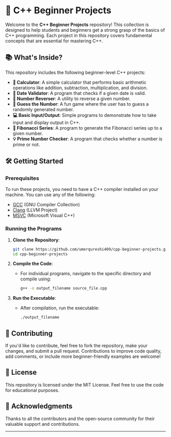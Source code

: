 # 🚀 C++ Beginner Projects

Welcome to the **C++ Beginner Projects** repository! This collection is designed to help students and beginners get a strong grasp of the basics of C++ programming. Each project in this repository covers fundamental concepts that are essential for mastering C++.

## 📚 What's Inside?

This repository includes the following beginner-level C++ projects:

- **🧮 Calculator**: A simple calculator that performs basic arithmetic operations like addition, subtraction, multiplication, and division.
- **📅 Date Validator**: A program that checks if a given date is valid.
- **🔄 Number Reverser**: A utility to reverse a given number.
- **🎯 Guess the Number**: A fun game where the user has to guess a randomly generated number.
- **💻 Basic Input/Output**: Simple programs to demonstrate how to take input and display output in C++.
- **🔢 Fibonacci Series**: A program to generate the Fibonacci series up to a given number.
- **💡 Prime Number Checker**: A program that checks whether a number is prime or not.

## 🛠️ Getting Started

### Prerequisites

To run these projects, you need to have a C++ compiler installed on your machine. You can use any of the following:

- [GCC](https://gcc.gnu.org/) (GNU Compiler Collection)
- [Clang](https://clang.llvm.org/) (LLVM Project)
- [MSVC](https://visualstudio.microsoft.com/) (Microsoft Visual C++)

### Running the Programs

1. **Clone the Repository**: 
    ```bash
    git clone https://github.com/umerqureshi409/cpp-beginner-projects.git
    cd cpp-beginner-projects
    ```

2. **Compile the Code**:
    - For individual programs, navigate to the specific directory and compile using:
      ```bash
      g++ -o output_filename source_file.cpp
      ```

3. **Run the Executable**:
    - After compilation, run the executable:
      ```bash
      ./output_filename
      ```

## 🤝 Contributing

If you'd like to contribute, feel free to fork the repository, make your changes, and submit a pull request. Contributions to improve code quality, add comments, or include more beginner-friendly examples are welcome!

## 📜 License

This repository is licensed under the MIT License. Feel free to use the code for educational purposes.

## 🌟 Acknowledgments

Thanks to all the contributors and the open-source community for their valuable support and contributions.

---

